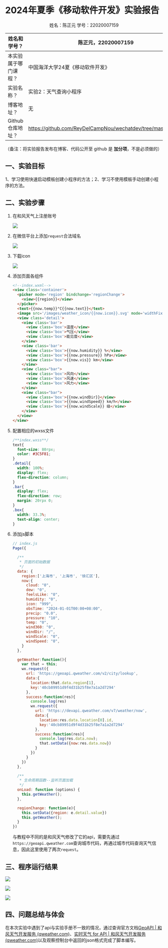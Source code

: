 # 2024年夏季《移动软件开发》实验报告

<center>姓名：陈正元  学号：22020007159</center>

| 姓名和学号？      | 陈正元，22020007159                                             |
| ----------- | ----------------------------------------------------------- |
| 本实验属于哪门课程？  | 中国海洋大学24夏《移动软件开发》                                           |
| 实验名称？       | 实验2：天气查询小程序                                                 |
| 博客地址？       | 无                                                           |
| Github仓库地址？ | https://github.com/ReyDelCampNou/wechatdev/tree/master/exp2 |

（备注：将实验报告发布在博客、代码公开至 github 是 **加分项**，不是必须做的）

## **一、实验目标**

1、学习使用快速启动模板创建小程序的方法；2、学习不使用模板手动创建小程序的方法。

## 二、实验步骤

1. 在和风天气上注册账号
   
   ![](C:\Users\chen\AppData\Roaming\marktext\images\2024-08-20-10-21-27-image.png)

2. 在微信平台上添加`request`合法域名
   
   ![](C:\Users\chen\AppData\Roaming\marktext\images\2024-08-20-10-22-44-image.png)

3. 下载icon
   
   ![](C:\Users\chen\AppData\Roaming\marktext\images\2024-08-20-10-32-46-image.png)

4. 添加页面各组件
   
   ```html
   <!--index.wxml-->
   <view class='container'>
     <picker mode='region' bindchange='regionChange'>
       <view>{{region}}</view>
     </picker>
     <text>{{now.temp}}°C{{now.text}}</text>
     <image src='/images/weather_icon/{{now.icon}}.svg' mode='widthFix'></image>
     <view class='detail'>
       <view class='bar'>
         <view class='box'>温度</view>
         <view class='box'>气压</view>
         <view class='box'>能见度</view>
       </view>
       <view class='bar'>
         <view class='box'>{{now.humidity}} %</view>
         <view class='box'>{{now.pressure}} hPa</view>
         <view class='box'>{{now.vis}} km</view>
       </view>
       <view class="bar">
         <view class='box'>风向</view>
         <view class='box'>风速</view>
         <view class='box'>风力</view>
       </view>
       <view class="bar">
         <view class='box'>{{now.windDir}}</view>
         <view class='box'>{{now.windSpeed}} km/h</view>
         <view class='box'>{{now.windScale}} 级</view>
       </view>
     </view>
   </view>
   ```

5. 配置相应的wxss文件
   
   ```css
   /**index.wxss**/
   text{
     font-size: 80rpx;
     color: #3C5F81;
   }
   .detail{
     width: 100%;
     display: flex;
     flex-direction: column;
   }
   .bar{
     display: flex;
     flex-direction: row;
     margin: 20rpx 0;
   }
   .box{
     width: 33.3%;
     text-align: center;
   }
   ```

6. 添加js脚本
   
   ```javascript
   // index.js
   Page({
   
     /**
      * 页面的初始数据
      */
     data: {
       region:['上海市', '上海市', '徐汇区'],
       now:{
         cloud: "0",
         dew: "0",
         feelsLike: "0",
         humidity: "0",
         icon: "999",
         obsTime: "2024-01-01T00:00+08:00",
         precip: "0.0",
         pressure: "10",
         temp: "0",
         wind360: "0",
         windDir: "/",
         windScale: "0",
         windSpeed: "0",
       }
     },
   
     getWeather:function(){
       var that = this;
       wx.request({
         url: 'https://geoapi.qweather.com/v2/city/lookup',
         data:{
           location:that.data.region[1],
           key:'40cb89951d9f4d31b25f8e7a1a2d7294'
         },
         success:function(res){
           console.log(res)
           wx.request({
             url: 'https://devapi.qweather.com/v7/weather/now',
             data:{
               location:res.data.location[0].id,
               key:'40cb89951d9f4d31b25f8e7a1a2d7294'
             },
             success:function(res){
               console.log(res.data.now);
               that.setData({now:res.data.now})
             }
           })
         }
       })
     },
   
     /**
      * 生命周期函数--监听页面加载
      */
     onLoad: function (options) {
       this.getWeather();
     },
   
     regionChange: function(e){
       this.setData({region: e.detail.value})
       this.getWeather();
     }
   })
   ```
   
   与教程中不同的是和风天气修改了它的api，需要先通过`https://geoapi.qweather.com`查询城市代码，再通过城市代码查询天气信息，因此这里使用了两次`request`。

## 三、程序运行结果

![](C:\Users\chen\AppData\Roaming\marktext\images\2024-08-20-10-35-16-image.png)

![](C:\Users\chen\AppData\Roaming\marktext\images\2024-08-20-10-35-42-image.png)

![](C:\Users\chen\AppData\Roaming\marktext\images\2024-08-20-10-35-55-image.png)

## 四、问题总结与体会

在本次实验中遇到了api与实验手册不一致的情况，通过查询官方文档[GeoAPI | 和风天气开发服务 (qweather.com)](https://dev.qweather.com/docs/api/geoapi/)、[实时天气 for API | 和风天气开发服务 (qweather.com)](https://dev.qweather.com/docs/api/weather/weather-now/)以及观察控制台中返回的json格式完成了脚本编写。